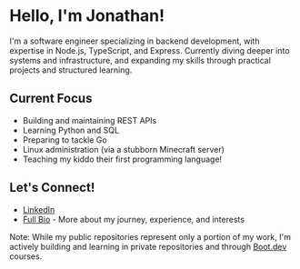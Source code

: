 # Hello, I'm Jonathan! 

I'm a software engineer specializing in backend development, with expertise in Node.js, TypeScript, and Express. Currently diving deeper into systems and infrastructure, and expanding my skills through practical projects and structured learning.

## Current Focus
- Building and maintaining REST APIs
- Learning Python and SQL
- Preparing to tackle Go
- Linux administration (via a stubborn Minecraft server)
- Teaching my kiddo their first programming language!

## Let's Connect!
- [LinkedIn](https://www.linkedin.com/in/jonathandev/)
- [Full Bio](https://github.com/JonathanCrider/README) - More about my journey, experience, and interests

Note: While my public repositories represent only a portion of my work, I'm actively building and learning in private repositories and through [Boot.dev](https://www.boot.dev/) courses.
